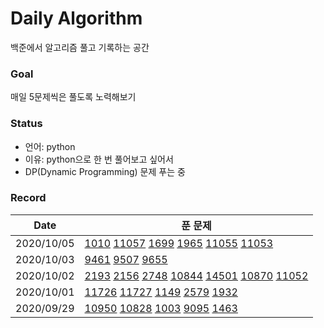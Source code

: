 # Daily Algorithm

백준에서 알고리즘 풀고 기록하는 공간

### Goal

매일 5문제씩은 풀도록 노력해보기

### Status

- 언어: python
- 이유: python으로 한 번 풀어보고 싶어서
- DP(Dynamic Programming) 문제 푸는 중

### Record

| Date       | 푼 문제                                                                                                                                       |
| ---------- | --------------------------------------------------------------------------------------------------------------------------------------------- |
| 2020/10/05 | [1010](DP/1010.py) [11057](DP/11057.py) [1699](DP/1699.py) [1965](DP/1965.py) [11055](DP/11055.py) [11053](DP/11053.py)  |
| 2020/10/03 | [9461](DP/9461.py) [9507](DP/9507.py) [9655](9655.py)                                                                                         |
| 2020/10/02 | [2193](DP/2193.py) [2156](DP/2156.py) [2748](DP/2748.py) [10844](DP/10844.py) [14501](DP/14501.py)  [10870](DP/10870.py) [11052](DP/11052.py) |
| 2020/10/01 | [11726](DP/11726.py) [11727](Dp/11727.py) [1149](DP/1149.py) [2579](DP/2579.py) [1932](DP/1932.py)                                            |
| 2020/09/29 | [10950](DP/10950.py) [10828](DP/10828.py) [1003](DP/1003.py) [9095](DP/9095.py) [1463](DP/1463.py)                                            |